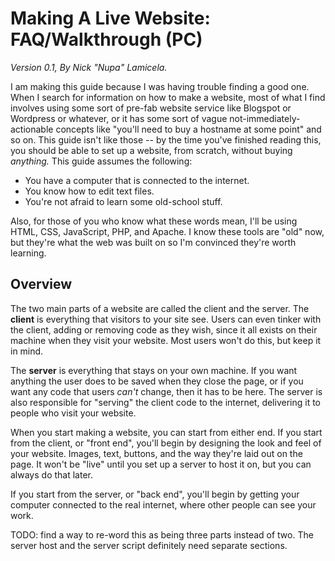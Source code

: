 # Making A Live Website: FAQ/Walkthrough (PC)
_*Version 0.1, By Nick "Nupa" Lamicela.*_

I am making this guide because I was having trouble finding a good one. When I search for information on how to make a website, most of what I find involves using some sort of pre-fab website service like Blogspot or Wordpress or whatever, or it has some sort of vague not-immediately-actionable concepts like "you'll need to buy a hostname at some point" and so on. This guide isn't like those -- by the time you've finished reading this, you should be able to set up a website, from scratch, without buying *anything.* This guide assumes the following:
- You have a computer that is connected to the internet.
- You know how to edit text files.
- You're not afraid to learn some old-school stuff.

Also, for those of you who know what these words mean, I'll be using HTML, CSS, JavaScript, PHP, and Apache. I know these tools are "old" now, but they're what the web was built on so I'm convinced they're worth learning.

## Overview
The two main parts of a website are called the client and the server. The **client** is everything that visitors to your site see. Users can even tinker with the client, adding or removing code as they wish, since it all exists on their machine when they visit your website. Most users won't do this, but keep it in mind.

The **server** is everything that stays on your own machine. If you want anything the user does to be saved when they close the page, or if you want any code that users *can't* change, then it has to be here. The server is also responsible for "serving" the client code to the internet, delivering it to people who visit your website.

When you start making a website, you can start from either end. If you start from the client, or "front end", you'll begin by designing the look and feel of your website. Images, text, buttons, and the way they're laid out on the page. It won't be "live" until you set up a server to host it on, but you can always do that later.

If you start from the server, or "back end", you'll begin by getting your computer connected to the real internet, where other people can see your work. 

TODO: find a way to re-word this as being three parts instead of two. The server host and the server script definitely need separate sections.
